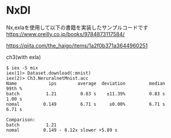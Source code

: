 # NxDl

Nx,exlaを使用して以下の書籍を実装したサンプルコードです
https://www.oreilly.co.jp/books/9784873117584/

https://qiita.com/the_haigo/items/1a2f0b371a3644960251

ch3(with exla)

```
$ iex -S mix
iex(1)> Dataset.download(:mnist)
iex(2)> Ch3.NeruralnetMnist.acc
Name            ips        average  deviation         median         99th %
batch          1.21         0.83 s    ±11.39%         0.83 s         1.00 s
nomal         0.149         6.71 s     ±0.00%         6.71 s         6.71 s

Comparison:
batch          1.21
nomal         0.149 - 8.12x slower +5.89 s
```
